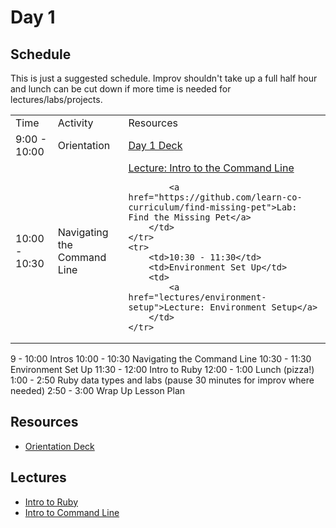 # Day 1

## Schedule

This is just a suggested schedule. Improv shouldn't take up a full half hour and lunch can be cut down if more time is needed for lectures/labs/projects.

<table>
    <tr>
        <td>Time</td>
        <td>Activity</td>
        <td>Resources</td>
    </tr>
    <tr>
        <td>9:00 - 10:00</td>
        <td>Orientation</td>
        <td>
            <a href="https://docs.google.com/presentation/d/1mlaIykpMkEtuGoOOKpup_dcJGLfew3RGAL3rHlwvQmg/edit#slide=id.p">Day 1 Deck</a>
        </td>
    </tr>
    <tr>
        <td>10:00 - 10:30</td>
        <td>Navigating the Command Line</td>
        <td>
            <a href="lectures/intro-to-command-line">Lecture: Intro to the Command Line</a></br>
            
            <a href="https://github.com/learn-co-curriculum/find-missing-pet">Lab: Find the Missing Pet</a>
        </td>
    </tr>
    <tr>
        <td>10:30 - 11:30</td>
        <td>Environment Set Up</td>
        <td>
            <a href="lectures/environment-setup">Lecture: Environment Setup</a>
        </td>
    </tr>
</table>

9 - 10:00 Intros
10:00 - 10:30 Navigating the Command Line
10:30 - 11:30 Environment Set Up
11:30 - 12:00 Intro to Ruby
12:00 - 1:00 Lunch (pizza!)
1:00 - 2:50 Ruby data types and labs (pause 30 minutes for improv where needed)
2:50 - 3:00 Wrap Up
Lesson Plan

## Resources

- [Orientation Deck](https://docs.google.com/presentation/d/1mlaIykpMkEtuGoOOKpup_dcJGLfew3RGAL3rHlwvQmg/edit#slide=id.p)

## Lectures

- [Intro to Ruby](lectures/intro-to-ruby)
- [Intro to Command Line](lectures/intro-to-command-line)
